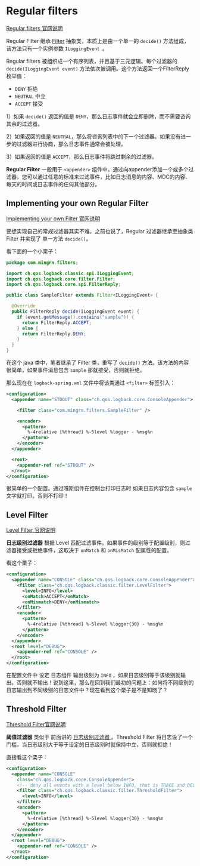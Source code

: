 

# Regular filters

[Regular filters 官网说明](https://logback.qos.ch/manual/filters.html#filter)

Regular Filter 继承 [Filter](https://logback.qos.ch/xref/ch/qos/logback/core/filter/Filter.html) 抽象类，本质上是由一个单一的 `decide()` 方法组成，该方法只有一个实例参数 `ILoggingEvent `。

Regular filters 被组织成一个有序列表，并且基于三元逻辑。每个过滤器的 `decide(ILoggingEvent event)` 方法依次被调用。这个方法返回一个FilterReply枚举值：

- `DENY` 拒绝
- `NEUTRAL` 中立
- `ACCEPT` 接受

1）如果  `decide()` 返回的值是 `DENY`，那么日志事件就会立即删除，而不需要咨询其余的过滤器。

2）如果返回的值是 `NEUTRAL`，那么将咨询列表中的下一个过滤器。如果没有进一步的过滤器进行协商，那么日志事件通常会被处理。

3）如果返回的值是 `ACCEPT`，那么日志事件将跳过剩余的过滤器。

**Regular Filter** 一般用于 `<appender>` 组件中。通过向appender添加一个或多个过滤器，您可以通过任意的标准来过滤事件，比如日志消息的内容、MDC的内容、每天的时间或日志事件的任何其他部分。


## Implementing your own Regular Filter

[Implementing your own Filter 官网说明](https://logback.qos.ch/manual/filters.html#yourOwnFilter)

要想实现自己的常规过滤器其实不难，之前也说了，Regular 过滤器继承至抽象类 Filter 并实现了 单一方法 `decide()`。

看下面的一个小栗子：

```java
package com.mingrn.filters;

import ch.qos.logback.classic.spi.ILoggingEvent;
import ch.qos.logback.core.filter.Filter;
import ch.qos.logback.core.spi.FilterReply;

public class SampleFilter extends Filter<ILoggingEvent> {

  @Override
  public FilterReply decide(ILoggingEvent event) {    
    if (event.getMessage().contains("sample")) {
      return FilterReply.ACCEPT;
    } else {
      return FilterReply.DENY;
    }
  }
}
```

在这个 java 类中，笔者继承了 Filter 类，重写了 `decide()` 方法。该方法的内容很简单，如果事件消息包含 `sample` 那就接受，否则就拒绝。

那么现在在 `logback-spring.xml` 文件中将该类通过 `<filter>` 标签引入：

```xml
<configuration>
  <appender name="STDOUT" class="ch.qos.logback.core.ConsoleAppender">

    <filter class="com.mingrn.filters.SampleFilter" />

    <encoder>
      <pattern>
        %-4relative [%thread] %-5level %logger - %msg%n
      </pattern>
    </encoder>
  </appender>

  <root>
    <appender-ref ref="STDOUT" />
  </root>
</configuration>
```

很简单的一个配置。通过嘎斯组件在控制台打印日志时 如果日志内容包含 `sample` 文字就打印。否则不打印！


## Level Filter

[Level Filter 官网说明]()

**日志级别过滤器** 根据 Level 匹配过滤事件。如果事件的级别等于配置级别，则过滤器接受或拒绝事件，这取决于  `onMatch` 和 `onMisMatch` 配属性的配置。

看这个栗子：

```xml
<configuration>
  <appender name="CONSOLE" class="ch.qos.logback.core.ConsoleAppender">
    <filter class="ch.qos.logback.classic.filter.LevelFilter">
      <level>INFO</level>
      <onMatch>ACCEPT</onMatch>
      <onMismatch>DENY</onMismatch>
    </filter>
    <encoder>
      <pattern>
        %-4relative [%thread] %-5level %logger{30} - %msg%n
      </pattern>
    </encoder>
  </appender>
  <root level="DEBUG">
    <appender-ref ref="CONSOLE" />
  </root>
</configuration>
```

在配置文件中 设定 日志组件 输出级别为 `INFO` ，如果日志级别等于该级别就输出。否则就不输出！说到这里，那么在回到我们最初的问题上：如何将不同级别的日志输出到不同级别的日志文件中？现在看到这个栗子是不是知晓了？


## Threshold Filter

[Threshold Filter官网说明](https://logback.qos.ch/manual/filters.html#thresholdFilter)

**阈值过滤器** 类似于 前面讲的 <u>日志级别过滤器 </u>。Threshold Filter 将日志设了一个门槛，当日志级别大于等于设定的日志级别时就保持中立，否则就拒绝！

直接看这个栗子：

```xml
<configuration>
  <appender name="CONSOLE"
    class="ch.qos.logback.core.ConsoleAppender">
    <!-- deny all events with a level below INFO, that is TRACE and DEBUG -->
    <filter class="ch.qos.logback.classic.filter.ThresholdFilter">
      <level>INFO</level>
    </filter>
    <encoder>
      <pattern>
        %-4relative [%thread] %-5level %logger{30} - %msg%n
      </pattern>
    </encoder>
  </appender>
  <root level="DEBUG">
    <appender-ref ref="CONSOLE" />
  </root>
</configuration>
```
